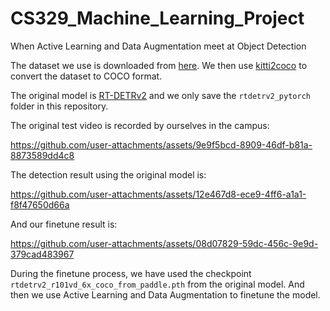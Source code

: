# CS329_Machine_Learning_Project
When Active Learning and Data Augmentation meet at Object Detection

The dataset we use is downloaded from [here](https://www.cvlibs.net/datasets/kitti/eval_object.php?obj_benchmark=3d). We then use [kitti2coco](https://github.com/kouyuanbo/kitti2coco) to convert the dataset to COCO format.

The original model is [RT-DETRv2](https://github.com/lyuwenyu/RT-DETR/tree/main/rtdetrv2_pytorch) and we only save the `rtdetrv2_pytorch` folder in this repository.

The original test video is recorded by ourselves in the campus:


https://github.com/user-attachments/assets/9e9f5bcd-8909-46df-b81a-8873589dd4c8

The detection result using the original model is:

https://github.com/user-attachments/assets/12e467d8-ece9-4ff6-a1a1-f8f47650d66a

And our finetune result is:

https://github.com/user-attachments/assets/08d07829-59dc-456c-9e9d-379cad483967

During the finetune process, we have used the checkpoint `rtdetrv2_r101vd_6x_coco_from_paddle.pth` from the original model. And then we use Active Learning and Data Augmentation to finetune the model. 
